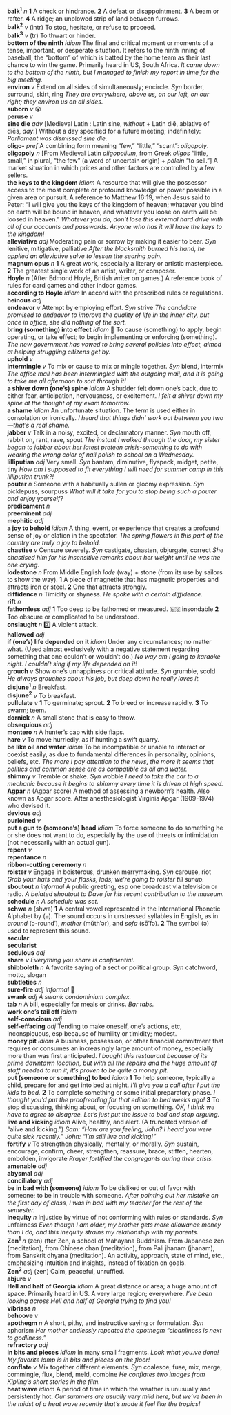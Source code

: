 __balk<sup>1</sup>__ _n_ __1__ A check or hindrance. __2__ A defeat or disappointment. __3__ A beam or rafter. __4__ A ridge; an unplowed strip of land between furrows.  
__balk<sup>2</sup>__ _v_ (intr) To stop, hesitate, or refuse to proceed.  
__balk<sup>3</sup>__ _v_ (tr) To thwart or hinder.  
__bottom of the ninth__ _idiom_ The final and critical moment or moments of a tense, important, or desperate situation. It refers to the ninth inning of baseball, the “bottom” of which is batted by the home team as their last chance to win the game. Primarily heard in US, South Africa. _It came down to the bottom of the ninth, but I managed to finish my report in time for the big meeting._  
__environ__ _v_ Extend on all sides of simultaneously; encircle. _Syn_ border, surround, skirt, ring _They are everywhere, above us, on our left, on our right; they environ us on all sides._  
__suborn__ _v_ :astonished:  
__peruse__ _v_  
__sine die__ _adv_ [Medieval Latin : Latin sine, _without_ + Latin diē, ablative of diēs, _day_.] Without a day specified for a future meeting; indefinitely: _Parliament was dismissed sine die._  
__oligo-__ _pref_ A combining form meaning “few,” “little,” “scant”: _oligopoly_.  
__oligopoly__ _n_ [From Medieval Latin _oligopolium_, from Greek _oligos_ “little, small,” in plural, “the few” (a word of uncertain origin) + _pōlein_ “to sell.”] A market situation in which prices and other factors are controlled by a few sellers.  
__the keys to the kingdom__ _idiom_ A resource that will give the possessor access to the most complete or profound knowledge or power possible in a given area or pursuit. A reference to Matthew 16:19, when Jesus said to Peter: “I will give you the keys of the kingdom of heaven; whatever you bind on earth will be bound in heaven, and whatever you loose on earth will be loosed in heaven.” _Whatever you do, don’t lose this external hard drive with all of our accounts and passwords. Anyone who has it will have the keys to the kingdom!_  
__alleviative__ _adj_ Moderating pain or sorrow by making it easier to bear. _Syn_ lenitive, mitigative, palliative _After the blacksmith burned his hand, he applied an alleviative salve to lessen the searing pain._  
__magnum opus__ _n_ __1__ A great work, especially a literary or artistic masterpiece. __2__ The greatest single work of an artist, writer, or composer.  
__Hoyle__ _n_ (After Edmond Hoyle, British writer on games.) A reference book of rules for card games and other indoor games.  
__according to Hoyle__ _idiom_ In accord with the prescribed rules or regulations.  
__heinous__ _adj_  
__endeavor__ _v_ Attempt by employing effort. _Syn_ strive _The candidate promised to endeavor to improve the quality of life in the inner city, but once in office, she did nothing of the sort._  
__bring (something) into effect__ _idiom_ :dart: To cause (something) to apply, begin operating, or take effect; to begin implementing or enforcing (something). _The new government has vowed to bring several policies into effect, aimed at helping struggling citizens get by._  
__uphold__ _v_  
__intermingle__ _v_ To mix or cause to mix or mingle together. _Syn_ blend, intermix _The office mail has been intermingled with the outgoing mail, and it is going to take me all afternoon to sort through it!_  
__a shiver down (one’s) spine__ _idiom_ A shudder felt down one’s back, due to either fear, anticipation, nervousness, or excitement. _I felt a shiver down my spine at the thought of my exam tomorrow._  
__a shame__ _idiom_ An unfortunate situation. The term is used either in consolation or ironically. _I heard that things didn’ work out between you two—that’s a real shame._  
__jabber__ _v_ Talk in a noisy, excited, or declamatory manner. _Syn_ mouth off, rabbit on, rant, rave, spout _The instant I walked through the door, my sister began to jabber about her latest preteen crisis-something to do with wearing the wrong color of nail polish to school on a Wednesday._  
__lilliputian__ _adj_ Very small. _Syn_ bantam, diminutive, flyspeck, midget, petite, tiny _How am I supposed to fit everything I will need for summer camp in this lilliputian trunk?!_  
__pouter__ _n_ Someone with a habitually sullen or gloomy expression. _Syn_ picklepuss, sourpuss _What will it take for you to stop being such a pouter and enjoy yourself?_  
__predicament__ _n_  
__preeminent__ _adj_  
__mephitic__ _adj_  
__a joy to behold__ _idiom_ A thing, event, or experience that creates a profound sense of joy or elation in the spectator. _The spring flowers in this part of the country are truly a joy to behold._  
__chastise__ _v_ Censure severely. _Syn_ castigate, chasten, objurgate, correct _She chastised him for his insensitive remarks about her weight until he was the one crying._  
__lodestone__ _n_ From Middle English _lode_ (way) + stone (from its use by sailors to show the way). __1__ A piece of magnetite that has magnetic properties and attracts iron or steel. __2__ One that attracts strongly.  
__diffidence__ _n_ Timidity or shyness. _He spoke with a certain diffidence._  
__rift__ _n_  
__fathomless__ _adj_ __1__ Too deep to be fathomed or measured. :es: insondable __2__ Too obscure or complicated to be understood.  
__onslaught__ _n_ :two: A violent attack.  
__hallowed__ _adj_  
__if (one’s) life depended on it__ _idiom_ Under any circumstances; no matter what. (Used almost exclusively with a negative statement regarding something that one couldn’t or wouldn’t do.) _No way am I going to karaoke night. I couldn’t sing if my life depended on it!_  
__grouch__ _v_ Show one’s unhappiness or critical attitude. _Syn_ grumble, scold _He always grouches about his job, but deep down he really loves it._  
__disjune<sup>1</sup>__ _n_ Breakfast.  
__disjune<sup>2</sup>__ _v_ To breakfast.  
__pullulate__ _v_ __1__ To germinate; sprout. __2__ To breed or increase rapidly. __3__ To swarm; teem.  
__dornick__ _n_ A small stone that is easy to throw.  
__obsequious__ _adj_  
__montero__ _n_ A hunter’s cap with side flaps.  
__hare__ _v_ To move hurriedly, as if hunting a swift quarry.  
__be like oil and water__ _idiom_ To be incompatible or unable to interact or coexist easily, as due to fundamental differences in personality, opinions, beliefs, etc. _The more I pay attention to the news, the more it seems that politics and common sense are as compatible as oil and water._  
__shimmy__ _v_ Tremble or shake. _Syn_ wobble _I need to take the car to a mechanic because it begins to shimmy every time it is driven at high speed._  
__Agpar__ _n_ (Agpar score) A method of assessing a newborn’s health. Also known as Apgar score. After anesthesiologist Virginia Apgar (1909-1974) who devised it.  
__devious__ _adj_  
__purloined__ _v_  
__put a gun to (someone’s) head__ _idiom_ To force someone to do something he or she does not want to do, especially by the use of threats or intimidation (not necessarily with an actual gun).  
__repent__ _v_  
__repentance__ _n_  
__ribbon-cutting ceremony__ _n_  
__roister__ _v_ Engage in boisterous, drunken merrymaking. _Syn_ carouse, riot _Grab your hats and your flasks, lads; we’re going to roister till sunup._  
__sboutout__ _n_ _informal_ A public greeting, esp one broadcast via television or radio. _A belated shoutout to Dave for his recent contribution to the museum._  
__schedule__ _n_ _A schedule was set._  
__schwa__ _n_ (shwa) __1__ A central vowel represented in the International Phonetic Alphabet by (ə). The sound occurs in unstressed syllables in English, as in _around_ (ə-round′), _mother_ (mŭth′ər), and _sofa_ (sō′fə). __2__ The symbol (ə) used to represent this sound.  
__secular__  
__secularist__  
__sedulous__ _adj_  
__share__ _v_ _Everything you share is confidential._  
__shibboleth__ _n_ A favorite saying of a sect or political group. _Syn_ catchword, motto, slogan  
__subtleties__ _n_  
__sure-fire__ _adj_ _informal_ :dart:  
__swank__ _adj_ _A swank condominium complex._  
__tab__ _n_ A bill, especially for meals or drinks. _Bar tabs._  
__work one’s tail off__ _idiom_  
__self-conscious__ _adj_  
__self-effacing__ _adj_ Tending to make oneself, one’s actions, etc, inconspicuous, esp because of humility or timidity; modest.  
__money pit__ _idiom_ A business, possession, or other financial commitment that requires or consumes an increasingly large amount of money, especially more than was first anticipated. _I bought this restaurant because of its prime downtown location, but with all the repairs and the huge amount of staff needed to run it, it’s proven to be quite a money pit._  
__put (someone or something) to bed__ _idiom_ __1__ To help someone, typically a child, prepare for and get into bed at night. _I’ll give you a call after I put the kids to bed._ __2__ To complete something or some initial preparatory phase. _I thought you’d put the proofreading for that edition to bed weeks ago!_ __3__ To stop discussing, thinking about, or focusing on something. _OK, I think we have to agree to disagree. Let’s just put the issue to bed and stop arguing._  
__live and kicking__ _idiom_ Alive, healthy, and alert. (A truncated version of “alive and kicking.”) _Sam: “How are you feeling, John? I heard you were quite sick recently.” John: “I’m still live and kicking!”_  
__fortify__ _v_ To strengthen physically, mentally, or morally. _Syn_ sustain, encourage, confirm, cheer, strengthen, reassure, brace, stiffen, hearten, embolden, invigorate _Prayer fortified the congregants during their crisis._  
__amenable__ _adj_  
__abysmal__ _adj_  
__conciliatory__ _adj_  
__be in bad with (someone)__ _idiom_ To be disliked or out of favor with someone; to be in trouble with someone. _After pointing out her mistake on the first day of class, I was in bad with my teacher for the rest of the semester._  
__inequity__ _n_ Injustice by virtue of not conforming with rules or standards. _Syn_ unfairness _Even though I am older, my brother gets more allowance money than I do, and this inequity strains my relationship with my parents._  
__Zen<sup>1</sup>__ _n_ (zen) (fter Zen, a school of Mahayana Buddhism. From Japanese zen (meditation), from Chinese chan (meditation), from Pali jhanam (jhanam), from Sanskrit dhyana (meditation). An activity, approach, state of mind, etc., emphasizing intuition and insights, instead of fixation on goals.  
__Zen<sup>2</sup>__ _adj_ (zen) Calm, peaceful, unruffled.  
__abjure__ _v_  
__Hell and half of Georgia__ _idiom_ A great distance or area; a huge amount of space. Primarily heard in US. A very large region; everywhere. _I’ve been looking across Hell and half of Georgia trying to find you!_  
__vibrissa__ _n_  
__behoove__ _v_  
__apothegm__ _n_ A short, pithy, and instructive saying or formulation. _Syn_ aphorism _Her mother endlessly repeated the apothegm “cleanliness is next to godliness.”_  
__refractory__ _adj_  
__in bits and pieces__ _idiom_ In many small fragments. _Look what you.ve done! My favorite lamp is in bits and pieces on the floor!_  
__conflate__ _v_ Mix together different elements. _Syn_ coalesce, fuse, mix, merge, commingle, flux, blend, meld, combine _He conflates two images from Kipling’s short stories in the film._  
__heat wave__ _idiom_ A period of time in which the weather is unusually and persistently hot. _Our summers are usually very mild here, but we’ve been in the midst of a heat wave recently that’s made it feel like the tropics!_  
